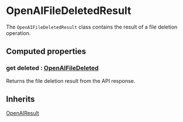 # OpenAIFileDeletedResult

The `OpenAIFileDeletedResult` class contains the result of a file deletion operation.

## Computed properties

### get deleted : [OpenAIFileDeleted](OpenAIFileDeleted.md)

Returns the file deletion result from the API response.

## Inherits

[OpenAIResult](OpenAIResult.md)
